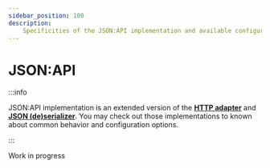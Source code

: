 ```yaml
---
sidebar_position: 100
description:
    Specificities of the JSON:API implementation and available configuration.
---
```


# JSON:API

:::info

JSON:API implementation is an extended version of the
[**HTTP adapter**](/docs/guides/implementations/http) and
[**JSON (de)serializer**](/object). You may check out those implementations to
known about common behavior and configuration options.

:::

<span className="chip chip--primary">Work in progress</span>
